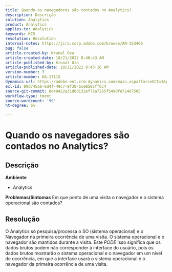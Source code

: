 ```yaml
---
title: Quando os navegadores são contados no Analytics?
description: Descrição
solution: Analytics
product: Analytics
applies-to: Analytics
keywords: KCS
resolution: Resolution
internal-notes: https://jira.corp.adobe.com/browse/AN-153466
bug: false
article-created-by: Krunal Oza
article-created-date: 10/21/2022 8:40:43 AM
article-published-by: Krunal Oza
article-published-date: 10/21/2022 8:43:16 AM
version-number: 3
article-number: KA-17115
dynamics-url: https://adobe-ent.crm.dynamics.com/main.aspx?forceUCI=1&pagetype=entityrecord&etn=knowledgearticle&id=d401d507-1c51-ed11-bba2-0022480867fb
exl-id: 89d745a6-6d4f-49c7-8f30-bce8505ff6c4
source-git-commit: 8d40422e31d6d132ef72a7255f5490fe72487505
workflow-type: tm+mt
source-wordcount: '99'
ht-degree: 6%

---
```


# Quando os navegadores são contados no Analytics?

## Descrição

<b>Ambiente</b>
- Analytics



<b>Problemas/Sintomas</b>
Em que ponto de uma visita o navegador e o sistema operacional são contados?


## Resolução


O Analytics só pesquisa/processa o SO (sistema operacional) e o Navegador na primeira ocorrência de uma visita. O sistema operacional e o navegador são mantidos durante a visita. Este *PODE* Isso significa que os dados brutos podem não corresponder à interface do usuário, pois os dados brutos mostrarão o sistema operacional e o navegador em um nível de ocorrência, em que a interface usará o sistema operacional e o navegador da primeira ocorrência de uma visita.
